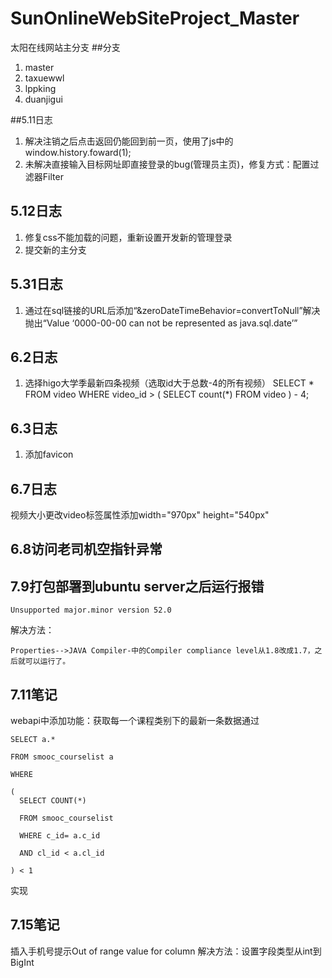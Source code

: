 # SunOnlineWebSiteProject_Master
太阳在线网站主分支
##分支

1. master
2. taxuewwl
3. lppking
4. duanjigui 

##5.11日志

1. 解决注销之后点击返回仍能回到前一页，使用了js中的window.history.foward(1);
2. 未解决直接输入目标网址即直接登录的bug(管理员主页)，修复方式：配置过滤器Filter
## 5.12日志
1. 修复css不能加载的问题，重新设置开发新的管理登录
2. 提交新的主分支

## 5.31日志

1. 通过在sql链接的URL后添加“&zeroDateTimeBehavior=convertToNull”解决
抛出“Value ‘0000-00-00 can not be represented as java.sql.date’”

## 6.2日志

1. 选择higo大学季最新四条视频（选取id大于总数-4的所有视频）
SELECT
	*
FROM
	video
WHERE
	video_id > (
		SELECT
			count(*)
		FROM
			video
	) - 4;
	
## 6.3日志

1. 添加favicon 
<link rel="icon" href="img/favicon.ico" type=”image/x-icon”>

## 6.7日志
视频大小更改video标签属性添加width="970px" height="540px"

## 6.8访问老司机空指针异常
## 7.9打包部署到ubuntu server之后运行报错

	Unsupported major.minor version 52.0

解决方法：
	
	Properties-->JAVA Compiler-中的Compiler compliance level从1.8改成1.7，之后就可以运行了。

## 7.11笔记

webapi中添加功能：获取每一个课程类别下的最新一条数据通过

	SELECT a.* 
	 
	FROM smooc_courselist a 
	 
	WHERE 
	 
	( 
	  SELECT COUNT(*) 
	 
	  FROM smooc_courselist 
	 
	  WHERE c_id= a.c_id
	 
	  AND cl_id < a.cl_id 
	 
	) < 1 
实现

## 7.15笔记
插入手机号提示Out of range value for column
解决方法：设置字段类型从int到BigInt